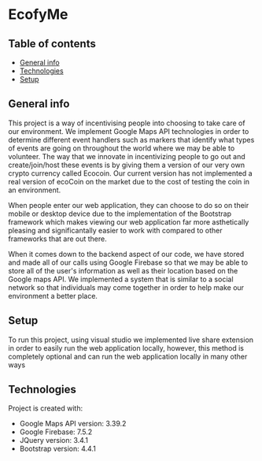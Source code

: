 # EcofyMe

## Table of contents
* [General info](#general-info)
* [Technologies](#technologies)
* [Setup](#setup)

## General info
This project is a way of incentivising people into choosing to take care of our environment. We implement Google Maps API technologies in order to determine different event handlers such as markers that identify what types of events are going on throughout the world where we may be able to volunteer. The way that we innovate in incentivizing people to go out and create/join/host these events is by giving them a version of our very own crypto currency called Ecocoin. Our current version has not implemented a real version of ecoCoin on the market due to the cost of testing the coin in an environment. 

When people enter our web application, they can choose to do so on their mobile or desktop device due to the implementation of the Bootstrap framework which makes viewing our web application far more asthetically pleasing and significantally easier to work with compared to other frameworks that are out there.

When it comes down to the backend aspect of our code, we have stored and made all of our calls using Google Firebase so that we may be able to store all of the user's information as well as their location based on the Google maps API. We implemented a system that is similar to a social network so that individuals may come together in order to help make our environment a better place.   

## Setup
To run this project, using visual studio we implemented live share extension in order to easily run the web application locally, however, this method is completely optional and can run the web application locally in many other ways
	
## Technologies
Project is created with:
* Google Maps API version: 3.39.2
* Google Firebase: 7.5.2
* JQuery version: 3.4.1
* Bootstrap version: 4.4.1